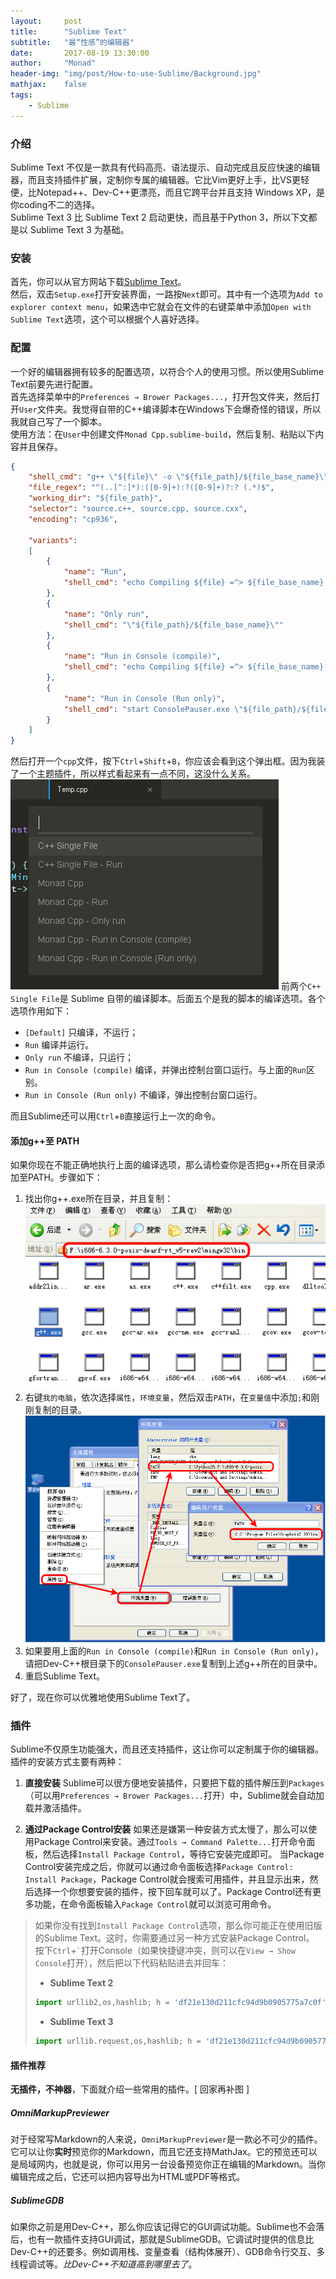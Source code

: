 ```yaml
---
layout:     post
title:      "Sublime Text"
subtitle:   "最“性感”的编辑器"
date:       2017-08-19 13:30:00
author:     "Monad"
header-img: "img/post/How-to-use-Sublime/Background.jpg"
mathjax:    false
tags:
    - Sublime
---
```


### 介绍
Sublime Text 不仅是一款具有代码高亮、语法提示、自动完成且反应快速的编辑器，而且支持插件扩展，定制你专属的编辑器。它比Vim更好上手，比VS更轻便，比Notepad++、Dev-C++更漂亮，而且它跨平台并且支持 Windows XP，是你coding不二的选择。  
Sublime Text 3 比 Sublime Text 2 启动更快，而且基于Python 3，所以下文都是以 Sublime Text 3 为基础。

### 安装
首先，你可以从官方网站下载[Sublime Text](https://www.sublimetext.com/3)。  
然后，双击`Setup.exe`打开安装界面，一路按`Next`即可。其中有一个选项为`Add to explorer context menu`，如果选中它就会在文件的右键菜单中添加`Open with Sublime Text`选项，这个可以根据个人喜好选择。  

### 配置
一个好的编辑器拥有较多的配置选项，以符合个人的使用习惯。所以使用Sublime Text前要先进行配置。  
首先选择菜单中的`Preferences → Brower Packages...`，打开包文件夹，然后打开`User`文件夹。我觉得自带的C++编译脚本在Windows下会爆奇怪的错误，所以我就自己写了一个脚本。  
使用方法：在`User`中创建文件`Monad Cpp.sublime-build`，然后复制、粘贴以下内容并且保存。
``` json
{
	"shell_cmd": "g++ \"${file}\" -o \"${file_path}/${file_base_name}\" -Wall -O2 -g -std=c++14 -lwininet -static-libstdc++ -static-libgcc -lws2_32",
	"file_regex": "^(..[^:]*):([0-9]+):?([0-9]+)?:? (.*)$",
	"working_dir": "${file_path}",
	"selector": "source.c++, source.cpp, source.cxx",
	"encoding": "cp936",

	"variants":
	[
		{
			"name": "Run",
			"shell_cmd": "echo Compiling ${file} =^> ${file_base_name}.exe && g++ \"${file}\" -o \"${file_path}/${file_base_name}\" -Wall -O2 -g -std=c++14 -lwininet -static-libstdc++ -static-libgcc -lws2_32 && echo Running ${file_base_name}.exe && \"${file_path}/${file_base_name}\""
		},
		{
			"name": "Only run",
			"shell_cmd": "\"${file_path}/${file_base_name}\""
		},
		{
			"name": "Run in Console (compile)",
			"shell_cmd": "echo Compiling ${file} =^> ${file_base_name}.exe && g++ \"${file}\" -o \"${file_path}/${file_base_name}\" -Wall -O2 -g -std=c++14 -lwininet -static-libstdc++ -static-libgcc -lws2_32 && echo Running ${file_base_name}.exe && start ConsolePauser.exe \"${file_path}/${file_base_name}.exe\""
		},
		{
			"name": "Run in Console (Run only)",
			"shell_cmd": "start ConsolePauser.exe \"${file_path}/${file_base_name}.exe\""
		}
	]
}
```
然后打开一个`cpp`文件，按下`Ctrl`+`Shift`+`B`，你应该会看到这个弹出框。因为我装了一个主题插件，所以样式看起来有一点不同，这没什么关系。
![Build With](/img/post/How-to-use-Sublime/BuildWith.png)
前两个`C++ Single File`是 Sublime 自带的编译脚本。后面五个是我的脚本的编译选项。各个选项作用如下：
* `[Default]` 只编译，不运行；
* `Run` 编译并运行。
* `Only run` 不编译，只运行；
* `Run in Console (compile)` 编译，并弹出控制台窗口运行。与上面的`Run`区别。
* `Run in Console (Run only)` 不编译，弹出控制台窗口运行。  

而且Sublime还可以用`Ctrl`+`B`直接运行上一次的命令。

#### 添加g++至 PATH
如果你现在不能正确地执行上面的编译选项，那么请检查你是否把g++所在目录添加至PATH。步骤如下：
1. 找出你g++.exe所在目录，并且复制：
![g++ PATH](/img/post/How-to-use-Sublime/CxxPath.png)
2. 右键`我的电脑`，依次选择`属性`，`环境变量`，然后双击`PATH`，在`变量值`中添加`;`和刚刚复制的目录。
![Set PATH steps](/img/post/How-to-use-Sublime/PathSteps.png)
3. 如果要用上面的`Run in Console (compile)`和`Run in Console (Run only)`，请把Dev-C++根目录下的`ConsolePauser.exe`复制到上述g++所在的目录中。
4. 重启Sublime Text。  

好了，现在你可以优雅地使用Sublime Text了。

### 插件
Sublime不仅原生功能强大，而且还支持插件，这让你可以定制属于你的编辑器。插件的安装方式主要有两种：
1. **直接安装**
Sublime可以很方便地安装插件，只要把下载的插件解压到`Packages`（可以用`Preferences → Brower Packages...`打开）中，Sublime就会自动加载并激活插件。

2. **通过Package Control安装**
如果还是嫌第一种安装方式太慢了，那么可以使用Package Control来安装。通过`Tools → Command Palette...`打开命令面板，然后选择`Install Package Control`，等待它安装完成即可。
当Package Control安装完成之后，你就可以通过命令面板选择`Package Control: Install Package`，Package Control就会搜索可用插件，并且显示出来，然后选择一个你想要安装的插件，按下回车就可以了。Package Control还有更多功能，在命令面板输入`Package Control`就可以浏览可用命令。

>如果你没有找到`Install Package Control`选项，那么你可能正在使用旧版的Sublime Text。这时，你需要通过另一种方式安装Package Control。
>按下`Ctrl`+`` ` ``打开Console（如果快捷键冲突，则可以在`View → Show Console`打开），然后把以下代码粘贴进去并回车：
>* **Sublime Text 2**
>``` python
>import urllib2,os,hashlib; h = 'df21e130d211cfc94d9b0905775a7c0f' + '1e3d39e33b79698005270310898eea76'; pf = 'Package Control.sublime-package'; ipp = sublime.installed_packages_path(); os.makedirs( ipp ) if not os.path.exists(ipp) else None; urllib2.install_opener( urllib2.build_opener( urllib2.ProxyHandler()) ); by = urllib2.urlopen( 'http://packagecontrol.io/' + pf.replace(' ', '%20')).read(); dh = hashlib.sha256(by).hexdigest(); open( os.path.join( ipp, pf), 'wb' ).write(by) if dh == h else None; print('Error validating download (got %s instead of %s), please try manual install' % (dh, h) if dh != h else 'Please restart Sublime Text to finish installation')
>```
>* **Sublime Text 3**
>``` python
>import urllib.request,os,hashlib; h = 'df21e130d211cfc94d9b0905775a7c0f' + '1e3d39e33b79698005270310898eea76'; pf = 'Package Control.sublime-package'; ipp = sublime.installed_packages_path(); urllib.request.install_opener( urllib.request.build_opener( urllib.request.ProxyHandler()) ); by = urllib.request.urlopen( 'http://packagecontrol.io/' + pf.replace(' ', '%20')).read(); dh = hashlib.sha256(by).hexdigest(); print('Error validating download (got %s instead of %s), please try manual install' % (dh, h)) if dh != h else open(os.path.join( ipp, pf), 'wb' ).write(by)
>```

#### 插件推荐
**无插件，不神器**，下面就介绍一些常用的插件。[ 回家再补图 ]
##### OmniMarkupPreviewer
对于经常写Markdown的人来说，`OmniMarkupPreviewer`是一款必不可少的插件。它可以让你**实时**预览你的Markdown，而且它还支持MathJax。它的预览还可以是局域网内，也就是说，你可以用另一台设备预览你正在编辑的Markdown。当你编辑完成之后，它还可以把内容导出为HTML或PDF等格式。

##### SublimeGDB
如果你之前是用Dev-C++，那么你应该记得它的GUI调试功能。Sublime也不会落后，也有一款插件支持GUI调试，那就是SublimeGDB。它调试时提供的信息比Dev-C++的还要多。例如调用栈、变量查看（结构体展开）、GDB命令行交互、多线程调试等。*比Dev-C++不知道高到哪里去了*。

